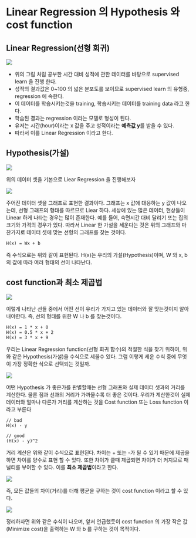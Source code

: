 # Linear Regression 의 Hypothesis 와 cost function

## Linear Regression(선형 회귀)

<img src="https://user-images.githubusercontent.com/20614643/44731554-619f5280-ab1e-11e8-912d-72d35042eeb4.png" />

- 위의 그림 처럼 공부한 시간 대비 성적에 관한 데이터를 바탕으로 supervised learn 을 진행 한다.
- 성적의 결과값은 0~100 의 넓은 분포도를 보이므로 supervised learn 의 유형중, regression 에 속한다.
- 이 데이터를 학습시키는것을 training, 학습시키는 데이터를 training data 라고 한다.
- 학습된 결과는 regression 이라는 모델로 형성이 된다.
- 유저는 시간(hour)이라는 x 값을 주고 성적이라는 **예측값 y**를 받을 수 있다.
- 따라서 이를 Linear Regression 이라고 한다.

## Hypothesis(가설)

<img src="https://user-images.githubusercontent.com/20614643/44731838-0457d100-ab1f-11e8-8e84-81eececbd0cf.png" />

위의 데이터 셋을 기본으로 Liear Regression 을 진행해보자

<img src="https://user-images.githubusercontent.com/20614643/44731887-1fc2dc00-ab1f-11e8-9bfd-618b2fa7551d.png" />

주어진 데이터 셋을 그래프로 표현한 결과이다. 그래프는 x 값에 대응하는 y 값이 나오는데, 선형 그래프의 형태를 따르므로 Liear 하다.
세상에 있는 많은 데이터, 현상들이 Linear 하게 나타는 경우는 많이 존재한다. 예를 들어, 숙면시간 대비 달리기 또는 집의 크기와 가격의 경우가 있다. 따라서 Linear 한 가설을 세운다는 것은 위의 그래프와 마찬가지로 데이터 셋에 맞는 선형의 그래프를 찾는 것이다.

```
H(x) = Wx + b
```

즉 수식으로는 위와 같이 표현된다. H(x)는 우리의 가설(Hypothesis)이며, W 와 x, b 의 값에 따라 여러 형태의 선이 나타난다.

## cost function과 최소 제곱법

<img src="https://user-images.githubusercontent.com/20614643/44733649-fad06800-ab22-11e8-8e03-7e82f49bb2a3.png" />

이렇게 나타난 선들 중에서 어떤 선이 우리가 가지고 있는 데이터와 잘 맞는것이지 알아내야한다. 즉, 선의 형태를 위한 W 나 b 를 찾는것이다.

```
H(x) = 1 * x + 0
H(x) = 0.5 * x + 2
H(x) = 3 * x + 9
```

우리는 Linear Regression function(선형 회귀 함수)의 적절한 식을 찾기 위하여, 위와 같은 Hypothesis(가설)을 수식으로 세울수 있다. 그럼 이렇게 세운 수식 중에 무엇이 가장 정확한 식으로 선택되는 것일까.

<img src="https://user-images.githubusercontent.com/20614643/44732917-5994e200-ab21-11e8-956d-4de749a2d3ed.png" />

어떤 Hypothesis 가 좋은가를 판별할때는 선형 그래프와 실제 데이터 셋과의 거리를 계산한다. 물론 점과 선과의 거리가 가까울수록 더 좋은 것이다. 우리가 계산한것이 실제 데이터와 얼마나 다른가 거리를 계산하는 것을 Cost function 또는 Loss function 이라고 부른다

```
// bad
H(x) - y

// good
(H(x) - y)^2
```

거리 계산은 위와 같이 수식으로 표현된다. 차이는 + 또는 -가 될 수 있기 때문에 제곱을 하면 차이를 양수로 표현 할 수 있다. 또한 차이가 클때 제곱되면 차이가 더 커지므로 패널티를 부여할 수 있다. 이를 **최소 제곱법**이라고 한다.

<img src="https://user-images.githubusercontent.com/20614643/44733174-f6f01600-ab21-11e8-8ac6-a62d952b2e04.png" />

즉, 모든 값들의 차이(거리)를 더해 평균을 구하는 것이 cost function 이라고 할 수 있다.

<img src="https://user-images.githubusercontent.com/20614643/44733357-6403ab80-ab22-11e8-8363-8118a52fe53a.png" />

정리하자면 위와 같은 수식이 나오며, 앞서 언급했듯이 cost function 의 가장 작은 값(Minimize cost)을 출력하는 W 와 b 를 구하는 것이 목적이다.
